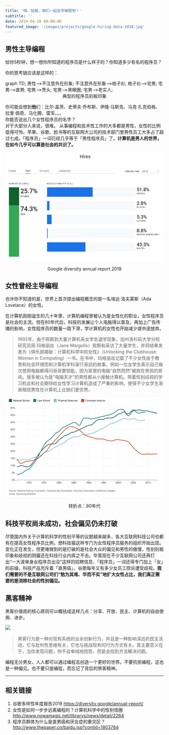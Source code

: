 ```yaml
---
title: '嗨，姑娘，咱们一起去学编程吧！'
subtitle: ''
date: 2019-04-28 00:00:00
featured_image: '/images/projects/google-hiring-data-2018.jpg'
---
```


## 男性主导编程
给你5秒钟，想一想你所知道的程序员是什么样子的？你知道多少有名的程序员？  

你的思考链应该是这样的：  

<!-- {% mermaid %} -->
<div class="mermaid">
  graph TD;
    男性-->不注意外在形象;
    不注意外在形象-->格子衫;
    格子衫-->宅男;
    宅男-->直男;
    宅男-->秃头;
    宅男-->黑眼圈;
    宅男-->老实人;
</div>
<!-- {% endmermaid %} -->


<div style="text-align:center">典型的程序员刻板印象</div>


你可能会想到**他**们：比尔·盖茨、史蒂夫·乔布斯、伊隆·马斯克、马克·扎克伯格、拉里·佩奇、马化腾、雷军。。。  
你能否说出几个女性程序员的名字？  
对于大部分人来说，很难。
从事编程和技术性工作的大多都是男性，女性的比例低得可怜。苹果、谷歌、脸书等的互联网大公司的技术部门里男性员工大多占了超过七成。「程序员」一词已经几乎等于「男性程序员」了。**计算机是男人的世界，在如今几乎可以算是社会的共识了。**

![Gogle hiring data](/images/projects/google-hiring-data-2018.jpg)
<div style="text-align:center">Google diversity annual report 2019</div>

## 女性曾经主导编程
也许你不知道的是，世界上首次提出编程概念的是一名埃达·洛夫莱斯（Ada Lovelace）的女性。  

在计算机刚刚诞生的几十年里，计算机编程曾被认为是女性化的职业，女性程序员是社会的主流。但在80年代后，科技的发展让个人电脑得以普及，再加上广告传播的影响，女性程序员的数量一路下滑，学计算机的女性也开始减少或中途放弃。

<blockquote>
1992年，由于观察到大量计算机系女学生退学现象，加州洛杉矶大学分校研究员简·玛格丽丝（Jane Margolis）观察和采访了大量学生，并将结果发表为《俱乐部揭秘：计算机科学中的女性》（Unlocking the Clubhouse: Women in Computing）一书。在书中，玛格丽丝记载了不少女性由于教育和社会环境而和计算机学科渐行渐远的故事。例如一位女学生表示自己每次想用电脑都得问哥哥要钥匙，因为家里的电脑“自然而然”被放在男孩的房间。很多被认为是“电脑天才”的男性都从小接触计算机。带着性别歧视的学习机会和社会期待给女性学习计算机造成了严重的影响，使得不少女学生渐渐相信男性在计算机上比她们更优秀。
</blockquote>

![Gogle hiring data](/images/projects/woman-in-computing.png)
<div style="text-align:center">转折点：80年代</div>


## 科技平权尚未成功，社会偏见仍未打破
尽管国内外关于计算机科学的性别平等的议题越来越多，各大互联网科技公司也都有在提高女性程序员比例，想科技猫这样专门为女性程序员服务的组织开始出现。变化正在发生，但更难做到的是打破的是社会大众的偏见和男性的傲慢，性别刻板印象和歧视的阴霾还在科技行业内挥之不去。毕竟现在不少互联网公司还再打出“一大波单身女程序员出没”这样的招聘信息、「程序员」一词还得专门加上「女」的前缀，科技产品充斥着「直男癌」，谷歌每年又有多少女员工控诉遭受歧视。**我们需要的不是互联网公司们“勉为其难、华而不实”地扩大女性占比，我们真正需要的是消除社会的性别偏见。**

## 黑客精神
黑客价值观的核心原则可以概括成这样几点：分享、开放、民主、计算机的自由使用、进步。

<image src="../images/projects/hacker.jpg" style="width:300px;margin: 0 auto"/>

<blockquote>
黑客行为是一种对现有系统的业余创新行为，并且是一种影响深远的民主活动，它与批判性思维有关，它也与挑战现有的行为方式有关。其主要意义在于，当你发现问题，你不会单纯地抱怨，而是会找到方法解决问题。
</blockquote>

编程无分男女，人人都可以通过编程去创造一个更好的世界。不要抗拒编程，这也是一种偏见。也不要只是编程，而忘记了背后的黑客精神。





----

## 相关链接
1. 谷歌多样性年度报告2019 <https://diversity.google/annual-report/>
2. 女性是如何一步步远离编程的？计算机科学中的性别怪圈 <http://www.nowamagic.net/librarys/news/detail/2264>
3. 程序员群体为什么是直男癌和厌女症的重灾区？ <http://www.thepaper.cn/baidu.jsp?contid=1803784>